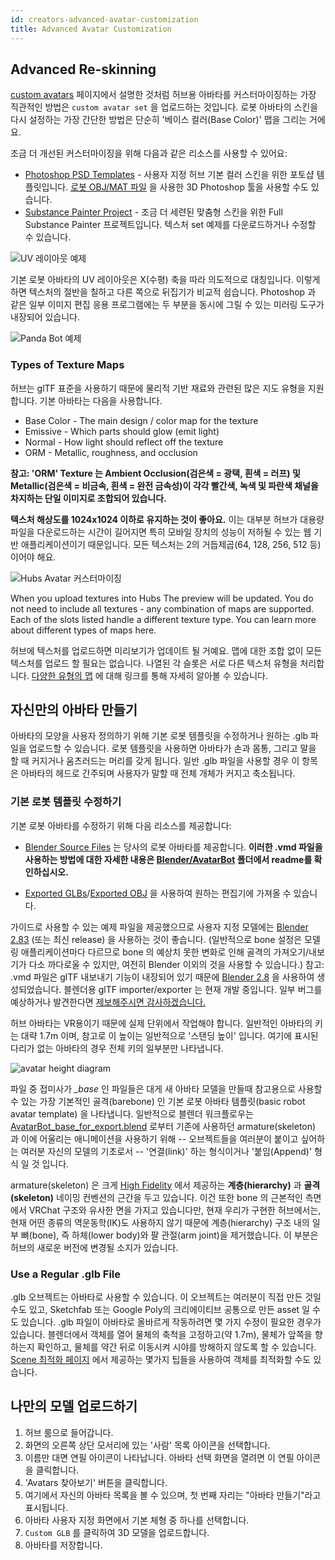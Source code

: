 ```yaml
---
id: creators-advanced-avatar-customization
title: Advanced Avatar Customization
---
```


## Advanced Re-skinning 

[custom avatars](intro-avatars.html) 페이지에서 설명한 것처럼 허브용 아바타를 커스터마이징하는 가장 직관적인 방법은 `custom avatar set` 을 업로드하는 것입니다.
로봇 아바타의 스킨을 다시 설정하는 가장 간단한 방법은 단순히 '베이스 컬러(Base Color)' 맵을 그리는 거에요.

조금 더 개선된 커스터마이징을 위해 다음과 같은 리소스를 사용할 수 있어요:

* [Photoshop PSD Templates](https://github.com/MozillaReality/hubs-avatar-pipelines/blob/master/Photoshop) - 사용자 지정 허브 기본 컬러 스킨을 위한 포토샵 템플릿입니다.
  [로봇 OBJ/MAT 파일](https://github.com/j-conrad/hubs-avatar-pipelines/tree/master/Other%20model%20formats) 을 사용한 3D Photoshop 툴을 사용할 수도 있습니다.
* [Substance Painter Project](https://github.com/MozillaReality/hubs-avatar-pipelines/blob/master/Substance) - 조금 더 세련된 맞춤형 스킨을 위한 Full Substance Painter 프로젝트입니다. 텍스처 set 예제를 다운로드하거나 수정할 수 있습니다.

![UV 레이아웃 예제](../website/static/img/UVLayout.jpg)


기본 로봇 아바타의 UV 레이아웃은 X(수평) 축을 따라 의도적으로 대칭입니다. 이렇게 하면 텍스처의 절반을 칠하고 다른 쪽으로 뒤집기가 비교적 쉽습니다. Photoshop 과 같은 일부 이미지 편집 응용 프로그램에는 두 부분을 동시에 그릴 수 있는 미러링 도구가 내장되어 있습니다.

![Panda Bot 예제](../website/static/img/PandaBot.jpg)


### Types of Texture Maps

허브는 glTF 표준을 사용하기 때문에 물리적 기반 재료와 관련된 많은 지도 유형을 지원합니다. 기본 아바타는 다음을 사용합니다.

* Base Color - The main design / color map for the texture
* Emissive - Which parts should glow (emit light)
* Normal - How light should reflect off the texture
* ORM - Metallic, roughness, and occlusion

__참고: 'ORM' Texture 는 Ambient Occlusion(검은색 = 광택, 흰색 = 러프) 및 Metallic(검은색 = 비금속, 흰색 = 완전 금속성)이 각각 빨간색, 녹색 및 파란색 채널을 차지하는 단일 이미지로 조합되어 있습니다.__

__텍스처 해상도를 1024x1024 이하로 유지하는 것이 좋아요.__ 이는 대부분 허브가 대용량 파일을 다운로드하는 시간이 길어지면 특히 모바일 장치의 성능이 저하될 수 있는 웹 기반 애플리케이션이기 때문입니다. 모든 텍스처는 2의 거듭제곱(64, 128, 256, 512 등)이어야 해요.

![Hubs Avatar 커스터마이징](../website/static/img/avatar-customization.jpeg) 

When you upload textures into Hubs The preview will be updated.
You do not need to include all textures - any combination of maps are supported.
Each of the slots listed handle a different texture type.
You can learn more about different types of maps here.

허브에 텍스처를 업로드하면 미리보기가 업데이트 될 거예요. 맵에 대한 조합 없이 모든 텍스처를 업로드 할 필요는 없습니다.
나열된 각 슬롯은 서로 다른 텍스처 유형을 처리합니다.
[다양한 유형의 맵](https://www.khronos.org/blog/art-pipeline-for-gltf) 에 대해 링크를 통해 자세히 알아볼 수 있습니다.


## 자신만의 아바타 만들기

아바타의 모양을 사용자 정의하기 위해 기본 로봇 템플릿을 수정하거나 원하는 .glb 파일을 업로드할 수 있습니다. 로봇 템플릿을 사용하면 아바타가 손과 몸통, 그리고 말을 할 때 커지거나 움츠러드는 머리를 갖게 됩니다. 일반 .glb 파일을 사용할 경우 이 항목은 아바타의 헤드로 간주되며 사용자가 말할 때 전체 개체가 커지고 축소됩니다.


### 기본 로봇 템플릿 수정하기

기본 로봇 아바타를 수정하기 위해 다음 리소스를 제공합니다:

* [Blender Source Files](https://github.com/MozillaReality/hubs-avatar-pipelines/tree/master/Blender/AvatarBot) 는 당사의 로봇 아바타를 제공합니다. **이러한 .vmd 파일을 사용하는 방법에 대한 자세한 내용은 [Blender/AvatarBot](https://github.com/MozillaReality/hubs-avatar-pipelines/tree/master/Blender/AvatarBot) 폴더에서 readme를 확인하십시오.**

* [Exported GLBs](Exported%20GLB%20models)/[Exported OBJ](https://github.com/MozillaReality/hubs-avatar-pipelines/tree/master/Other%20model%20formats) 을 사용하여 원하는 편집기에 가져올 수 있습니다.


가이드로 사용할 수 있는 예제 파일을 제공했으므로 사용자 지정 모델에는 [Blender 2.83](https://builder.blender.org/download/) (또는 최신 release) 을 사용하는 것이 좋습니다. 
(일반적으로 bone 설정은 모델링 애플리케이션마다 다르므로 bone 의 예상치 못한 변화로 인해 골격의 가져오기/내보기가 다소 까다로울 수 있지만, 여전히 Blender 이외의 것을 사용할 수 있습니다.)
참고: .vmd 파일은 glTF 내보내기 기능이 내장되어 있기 때문에 [Blender 2.8](https://builder.blender.org/download/) 을 사용하여 생성되었습니다.
블렌더용 glTF importer/exporter 는 현재 개발 중입니다. 일부 버그를 예상하거나 발견한다면 [제보해주시면 감사하겠습니다.](https://github.com/KhronosGroup/glTF-Blender-IO/issues)

허브 아바타는 VR용이기 때문에 실제 단위에서 작업해야 합니다. 일반적인 아바타의 키는 대략 1.7m 이며, 참고로 이 높이는 일반적으로 '스탠딩 높이' 입니다.
여기에 표시된 다리가 없는 아바타의 경우 전체 키의 일부분만 나타냅니다.

![avatar height diagram](../website/static/img/avatarHeight.jpg)

파일 중 접미사가 *_base* 인 파일들은 대게 새 아바타 모델을 만들때 참고용으로 사용할 수 있는 가장 기본적인 골격(barebone) 인 기본 로봇 아바타 템플릿(basic robot avatar template) 을 나타냅니다.
일반적으로 블렌더 워크플로우는 [AvatarBot_base_for_export.blend](https://github.com/MozillaReality/hubs-avatar-pipelines/tree/master/Blender/AvatarBot)
로부터 기존에 사용하던 armature(skeleton) 과 이에 어울리는 애니메이션을 사용하기 위해 -- 오브젝트들을 여러분이 붙이고 싶어하는 여러분 자신의 모델의 기초로서 -- '연결(link)' 하는 형식이거나 '붙임(Append)' 형식 일 것 입니다.

armature(skeleton) 은 크게 [High Fidelity](https://docs.highfidelity.com/en/rc80/create/avatars/avatar-standards.html#skeleton) 에서 제공하는 **계층(hierarchy)** 과 **골격(skeleton)** 네이밍 컨벤션의 근간을 두고 있습니다.
이건 또한 bone 의 근본적인 측면에서 VRChat 구조와 유사한 면을 가지고 있습니다만, 현재 우리가 구현한 허브에서는, 현재 어떤 종류의 역운동학(IK)도 사용하지 않기 때문에 계층(hierarchy) 구조 내의 일부 뼈(bone), 즉 하체(lower body)와 팔 관절(arm joint)을 제거했습니다.
이 부분은 허브의 새로운 버전에 변경될 소지가 있습니다.

### Use a Regular .glb File

.glb 오브젝트는 아바타로 사용할 수 있습니다. 이 오브젝트는 여러분이 직접 만든 것일 수도 있고, Sketchfab 또는 Google Poly의 크리에이티브 공통으로 만든 asset 일 수도 있습니다.
.glb 파일이 아바타로 올바르게 작동하려면 몇 가지 수정이 필요한 경우가 있습니다.
블렌더에서 객체를 열어 물체의 축척을 고정하고(약 1.7m), 물체가 앞쪽을 향하는지 확인하고, 물체를 약간 뒤로 이동시켜 시야를 방해하지 않도록 할 수 있습니다.
[Scene 최적화 페이지](spoke-optimization.html) 에서 제공하는 몇가지 팁들을 사용하여 객체를 최적화할 수도 있습니다.

## 나만의 모델 업로드하기

1. 허브 룸으로 들어갑니다.
2. 화면의 오른쪽 상단 모서리에 있는 '사람' 목록 아이콘을 선택합니다.
3. 이름만 대면 연필 아이콘이 나타납니다. 아바타 선택 화면을 열려면 이 연필 아이콘을 클릭합니다.
4. 'Avatars 찾아보기' 버튼을 클릭합니다.
5. 여기에서 자신의 아바타 목록을 볼 수 있으며, 첫 번째 자리는 "아바타 만들기"라고 표시됩니다.
6. 아바타 사용자 지정 화면에서 기본 체형 중 하나를 선택합니다.
7. `Custom GLB` 를 클릭하여 3D 모델을 업로드합니다.
8. 아바타를 저장합니다.

<!--
작업관리 -
1) 일부 이미지의 크기를 줄여 크기가 크지 않도록 합니다.
2) 말을 할 때 머리를 기르는 대신 입을 사용하는 것에 대한 정보를 피드백으로 추가합니다.
-->